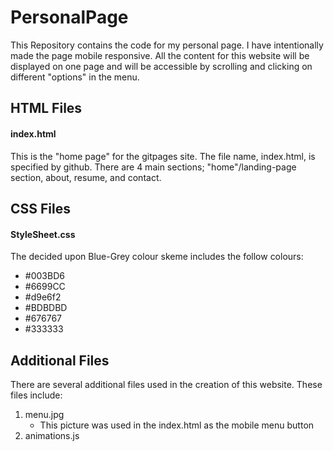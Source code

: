 # PersonalPage
This Repository contains the code for my personal page. I have intentionally made the page mobile responsive. 
All the content for this website will be displayed on one page and will be accessible by scrolling and clicking on different "options" in the menu. 

## HTML Files 

#### index.html  
This is the "home page" for the gitpages site. The file name, index.html, is specified by github.
There are 4 main sections; "home"/landing-page section, about, resume, and contact. 

## CSS Files 

#### StyleSheet.css

The decided upon Blue-Grey colour skeme includes the follow colours:  
  - #003BD6
  - #6699CC 
  - #d9e6f2 
  - #BDBDBD
  - #676767
  - #333333

## Additional Files 

There are several additional files used in the creation of this website. These files include: 
1. menu.jpg 
   - This picture was used in the index.html as the mobile menu button 
2. animations.js
